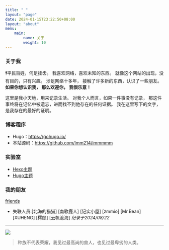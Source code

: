 ```yaml
---
title: " "
layout: "page"
date: 2024-01-15T23:22:50+08:00
layout: "about"
menu:
    main:
        name: 关于
        weight: 10
---
```


### 关于我

🕴平民百姓，何足挂齿。
我喜欢网络，喜欢未知的东西。
就像这个网站的出现，没有目的，只有兴趣。
涉足网络十多年， 接触了许多新的东西，认识了一些朋友。
**如果你想认识我， 那么欢迎你， 我很乐意！**

<!--more-->

这里是我小天地，用来记录生活。
对我个人而言，如果一件事没有记录，
那这件事终将在记忆中被遗忘，进而找不到他存在的任何证据。
我在这里写下的文字，是我存在的最好的证明。


### 博客程序

- Hugo：<https://gohugo.io/>
- 本站源码：<https://github.com/lmm214/immmmm>


### 实验室

- [Hexo主题](https://blog.4op.top/)                                        
- [Hugo主题](https://agitated-cori-07c4e8.netlify.app/) 

### 我的朋友

 [friends](https://acbx.eu.org/friends/) 

- 失联人员:[北海的猫猫] [南歌鹿人] [记实小屋] [zmmio] [Mr.Bean] [XUHENG] [樗顾] [云帆沧海] *纪录于2024/08/22*
--- 

![](https://img.010316.xyz/usr/uploads/2019/03/waiting.jpg)

> 种族不代表荣耀，我见过最高尚的兽人，也见过最卑劣的人类。

 
